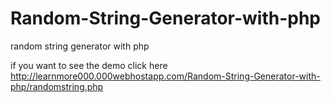 # Random-String-Generator-with-php
random string generator with php

if you want to see the demo click here
http://learnmore000.000webhostapp.com/Random-String-Generator-with-php/randomstring.php 
